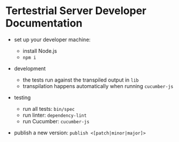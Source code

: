 # Tertestrial Server Developer Documentation

- set up your developer machine:
  - install Node.js
  - `npm i`

- development
  - the tests run against the transpiled output in `lib`
  - transpilation happens automatically when running `cucumber-js`

- testing
  - run all tests: `bin/spec`
  - run linter: `dependency-lint`
  - run Cucumber: `cucumber-js`

- publish a new version: `publish <[patch|minor|major]>`
